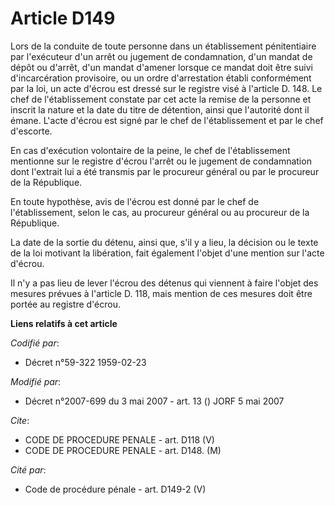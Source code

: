 # Article D149

Lors de la conduite de toute personne dans un établissement pénitentiaire par l'exécuteur d'un arrêt ou jugement de
condamnation, d'un mandat de dépôt ou d'arrêt, d'un mandat d'amener lorsque ce mandat doit être suivi d'incarcération
provisoire, ou un ordre d'arrestation établi conformément par la loi, un acte d'écrou est dressé sur le registre visé à
l'article D. 148. Le chef de l'établissement constate par cet acte la remise de la personne et inscrit la nature et la date
du titre de détention, ainsi que l'autorité dont il émane. L'acte d'écrou est signé par le chef de l'établissement et par le
chef d'escorte.

En cas d'exécution volontaire de la peine, le chef de l'établissement mentionne sur le registre d'écrou l'arrêt ou le
jugement de condamnation dont l'extrait lui a été transmis par le procureur général ou par le procureur de la République.

En toute hypothèse, avis de l'écrou est donné par le chef de l'établissement, selon le cas, au procureur général ou au
procureur de la République.

La date de la sortie du détenu, ainsi que, s'il y a lieu, la décision ou le texte de la loi motivant la libération, fait
également l'objet d'une mention sur l'acte d'écrou.

Il n'y a pas lieu de lever l'écrou des détenus qui viennent à faire l'objet des mesures prévues à l'article D. 118, mais
mention de ces mesures doit être portée au registre d'écrou.

**Liens relatifs à cet article**

_Codifié par_:

  - Décret n°59-322 1959-02-23

_Modifié par_:

  - Décret n°2007-699 du 3 mai 2007 - art. 13 () JORF 5 mai 2007

_Cite_:

  - CODE DE PROCEDURE PENALE - art. D118 (V)
  - CODE DE PROCEDURE PENALE - art. D148. (M)

_Cité par_:

  - Code de procédure pénale - art. D149-2 (V)
